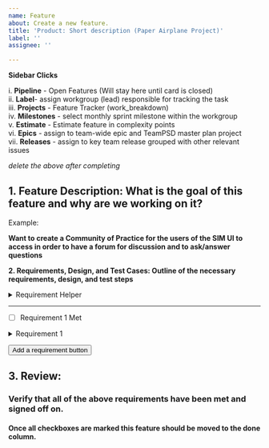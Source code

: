 ```yaml
---
name: Feature
about: Create a new feature.
title: 'Product: Short description (Paper Airplane Project)'
label: ''
assignee: ''

---
```


**Sidebar Clicks** 

i. **Pipeline** - Open Features (Will stay here until card is closed)   
ii. **Label**- assign workgroup (lead) responsible for tracking the task  
iii. **Projects** - Feature Tracker (work_breakdown)  
iv. **Milestones** - select monthly sprint milestone within the workgroup   
v. **Estimate** - Estimate feature in complexity points   
vi. **Epics** - assign to team-wide epic and TeamPSD master plan project  
vii. **Releases** - assign to key team release grouped with other relevant issues  

*delete the above after completing*

**1. Feature Description: What is the goal of this feature and why are we working on it?** 
------------
Example:

**Want to create a Community of Practice for the users of the SIM UI to access in order to have a forum for discussion and to ask/answer questions** 
 
**2. Requirements, Design, and Test Cases: Outline of the necessary requirements, design, and test steps**  
<details>
<summary> Requirement Helper </summary>
 1. Requirement Definition (What & Why)
 </br></br>
2. Verification Method (How)

<strong>Documentation of requirements</strong> - Review of definition of the requirements.  

<strong>Analysis</strong> - Code, data, model reviewed. 

<strong>Test</strong> - Procedures must be well documented.  

<strong>Inspect</strong> - Purpose, methods and procedures must be well documented so result can be duplicated using the same inspection procedures. May include inspection of design or an algorthm (aka process map of process).

<strong>Demonstrate</strong> - A comprehensive demonstration and/or application of the functions and features of the system or its components.  

<strong>Infer</strong> - from “Why”/purpose of requirement definition.  
</br></br>
3. Reviewer (Who)

Within Workgroup Member  

Verify across workgroups  

Required or Optional?  
</br> </br>
4. Location in Tracker
</details>

-------------



- [ ] Requirement 1 Met
<details>
<summary>Requirement 1</summary>

  1. Step 1 Requirement Definition (What & Why)   
  Example:  
  **Community Button links out of Sim UI to the GitHub Community of Practice.**  
  2. Verification Method (How)   
  Example:  
  - [X] Documentation of requirements - Reviewed definition of the requirements at **sim_UI_workgroup** on 4/07/2020.  
  3. Reviewer (Who & When)  
  Example:  
  - [x] Verified design with Lindsey & Stacey at **sim_UI_workgroup** on 04/07/2020.
  4. Location in Tracker  
  *Upon Approval Card can move to operations/research_to_do*

  ---
  1. Step 2 Design Definition (What & Why)  
   Example:  
  **Create Community Button that links out of Sim UI to the GitHub Community of Practice through a new "I have a question" ["Community   Button" > "I have a question" Button > GitHub "Community of Practice"].**
  2. Verification Method (How)  
   Example:  
  - [ ] Design document of the 3 buttons within the Button - Review this design at **sim_UI_workgroup** on 4/14/2020.
  3. Reviewer (Who & When)  
   Example:    
  - [ ] Verified design prototype with Lindsey & Stacey at **sim_UI_workgroup** on 04/14/2020.
  4. Location in Tracker  
  _After approval card can move to under_development once work has begun._

  ---
  1. Step 3 Build/Test Definition (What & Why)  
  Example:  
  **Implement the new buttons on the SIM UI** 
  2. Verification Method (How)  
  Example:  
  - [X] Analysis - Code tested by Anthony on 04/18/2020.  
  - [ ] Demonstration of the new design/functionality on the platform - Review this demo at **sim_UI_workgroup** on 4/21/2020.  
  3. Reviewer (Who & When)    
   Example:  
  - [X] Anthony ran test scripts outlined in Design Document on 04/18/2020.
  - [ ] Verified demo with Lindsey & Stacey at **sim_UI_workgroup** on 04/21/2020.
  4. Location in Tracker  
  _Once Review has begun Card should either move to functional_testing or measurement based on the test being done._
</details>

<button type=button onclick=print(Content) > Add a requirement button </button>



**3. Review**: 
----------------
### Verify that all of the above requirements have been met and signed off on.
  
#### Once all checkboxes are marked this feature should be moved to the done column.


